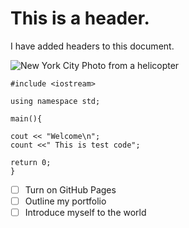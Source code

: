 # <H1> This is a header. 

I have added headers to this document. 

![New York City Photo from a helicopter](https://blog-www.pods.com/wp-content/uploads/2019/04/MG_1_1_New_York_City-1.jpg)


```
#include <iostream>

using namespace std;

main(){

cout << "Welcome\n";
count <<" This is test code";

return 0;
}
```
- [ ] Turn on GitHub Pages
- [ ] Outline my portfolio
- [ ] Introduce myself to the world
